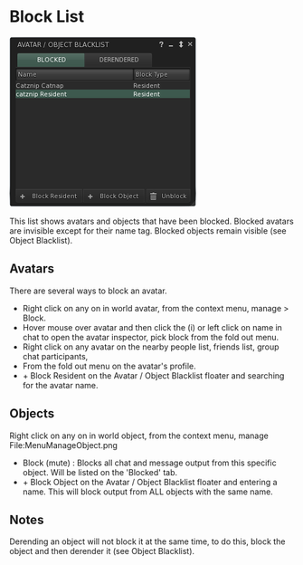# Block List

![Block List Floater >](./block_list/block_list.png)

This list shows avatars and objects that have been blocked. Blocked avatars are invisible except for their name tag. Blocked objects remain visible (see Object Blacklist).

## Avatars

There are several ways to block an avatar.

* Right click on any on in world avatar, from the context menu, manage > Block.
* Hover mouse over avatar and then click the (i) or left click on name in chat to open the avatar inspector, pick block from the fold out menu.
* Right click on any avatar on the nearby people list, friends list, group chat participants,
* From the fold out menu on the avatar's profile.
* \+ Block Resident on the Avatar / Object Blacklist floater and searching for the avatar name.

## Objects

Right click on any on in world object, from the context menu, manage File:MenuManageObject.png

* Block (mute) : Blocks all chat and message output from this specific object. Will be listed on the 'Blocked' tab.
* \+ Block Object on the Avatar / Object Blacklist floater and entering a name. This will block output from ALL objects with the same name.

## Notes

Derending an object will not block it at the same time, to do this, block the object and then derender it (see Object Blacklist).
